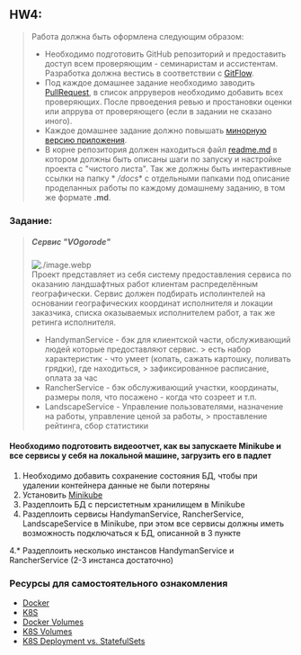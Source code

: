 ## HW4:

> Работа должна быть оформлена следующим образом:
>- Необходимо подготовить GitHub репозиторий и предоставить доступ всем проверяющим - семинаристам и ассистентам.
   Разработка
   > должна вестись в соответствии
   с [GitFlow](https://www.atlassian.com/ru/git/tutorials/comparing-workflows/gitflow-workflow).
>- Под каждое домашнее задание необходимо
   заводить [PullRequest](https://docs.gitlab.com/ee/user/project/merge_requests/creating_merge_requests.html),
   > в список апрруверов необходимо добавить всех проверяющих. После првоедения ревью и простановки оценки или апррува
   от проверяющего
   > (если в задании не сказано иного).
>- Каждое домашнее задание должно повышать [минорную версию приложения](https://semver.org/lang/ru/).
>- В корне репозитория должен находиться файл [readme.md](https://www.markdownguide.org/basic-syntax/) в котором должны
   быть
   > описаны шаги по запуску и настройке проекта с "чистого листа". Так же должны быть интерактивные ссылки на папку *
   */docs**
   > с отдельными папками под описание проделанных работы по каждому домашнему заданию, в том же формате **.md**.

### Заданиe:

> ##### Сервис "VOgorode"
> ![./image.webp](./image.webp)  
> Проект представляет из себя систему предоставления сервиса по оказанию ландшафтных работ клиентам распределённым
> географически. Сервис должен подбирать исполинтелей на основании географических координат исполнителя и локации
> заказчика,
> списка оказываемых исполнителем работ, а так же ретинга исполнителя.
> - HandymanService - бэк для клиентской части, обслуживающий людей которые предоставляют сервис.
    > есть набор характеристик - что умеет (копать, сажать картошку, поливать грядки), где находиться,
    > зафиксированное расписание, оплата за час
> - RancherService - бэк обслуживающий участки, координаты, размеры поля, что посажено - когда что созреет и т.п.
> - LandscapeService - Управление пользователями, назначение на работы, управление ценой за работы,
    > проставление рейтинга, сбор статистики

#### Необходимо подготовить видеоотчет, как вы запускаете Minikube и все сервисы у себя на локальной машине, загрузить его в падлет

1. Необходимо добавить сохранение состояния БД, чтобы при удалении контейнера данные не были потеряны
2. Установить [Minikube](https://kubernetes.io/ru/docs/tasks/tools/install-minikube/)
3. Раздеплоить БД с персистетным хранилищем в Minikube
4. Раздеплоить сервисы HandymanService, RancherService, LandscapeService в Minikube, при этом все сервисы должны иметь
   возможность подключаться к БД, описанной в 3 пункте

4.* Раздеплоить несколько инстансов HandymanService и RancherService (2-3 инстанса достаточно)

### Ресурсы для самостоятельного ознакомления

- [Docker](https://docs.docker.com/get-started/overview/)
- [K8S](https://kubernetes.io/docs/home/)
- [Docker Volumes](https://docs.docker.com/storage/volumes/)
- [K8S Volumes](https://kubernetes.io/docs/concepts/storage/volumes/)
- [K8S Deployment vs. StatefulSets](https://www.baeldung.com/ops/kubernetes-deployment-vs-statefulsets)
